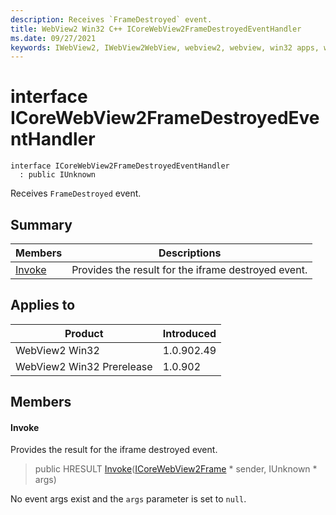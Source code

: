 ```yaml
---
description: Receives `FrameDestroyed` event.
title: WebView2 Win32 C++ ICoreWebView2FrameDestroyedEventHandler
ms.date: 09/27/2021
keywords: IWebView2, IWebView2WebView, webview2, webview, win32 apps, win32, edge, ICoreWebView2, ICoreWebView2Controller, browser control, edge html, ICoreWebView2FrameDestroyedEventHandler
---
```


# interface ICoreWebView2FrameDestroyedEventHandler

```
interface ICoreWebView2FrameDestroyedEventHandler
  : public IUnknown
```

Receives `FrameDestroyed` event.

## Summary

 Members                        | Descriptions
--------------------------------|---------------------------------------------
[Invoke](#invoke) | Provides the result for the iframe destroyed event.

## Applies to

Product                         | Introduced
--------------------------------|---------------------------------------------
WebView2 Win32            |    1.0.902.49
WebView2 Win32 Prerelease |    1.0.902

## Members

#### Invoke

Provides the result for the iframe destroyed event.

> public HRESULT [Invoke](#invoke)([ICoreWebView2Frame](icorewebview2frame.md) * sender, IUnknown * args)

No event args exist and the `args` parameter is set to `null`.

